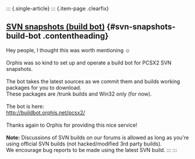 ::: {.single-article}
::: {.item-page .clearfix}
## [SVN snapshots (build bot)](/83-svn-snapshots-build-bot.html) {#svn-snapshots-build-bot .contentheading}

Hey people, I thought this was worth mentioning
☺️\
\
Orphis was so kind to set up and operate a build bot for PCSX2 SVN
snapshots.\
\
The bot takes the latest sources as we commit them and builds working
packages for you to download.\
These packages are /trunk builds and Win32 only (for now).\
\
The bot is here:\
<http://buildbot.orphis.net/pcsx2/>\
\
Thanks again to Orphis for providing this nice service!\
\
**Note:** Discussions of SVN builds on our forums is allowed as long as
you\'re using official SVN builds (not hacked/modified 3rd party
builds).\
We encourage bug reports to be made using the latest SVN build.
:::
:::
